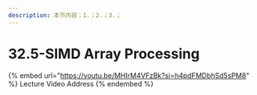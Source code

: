 ```yaml
---
description: 本节内容：1.；2.；3.；
---
```


# 32.5-SIMD Array Processing

{% embed url="https://youtu.be/MHIrM4VFzBk?si=h4pdFMDbhSd5sPM8" %}
Lecture Video Address
{% endembed %}
